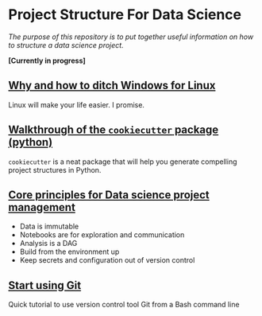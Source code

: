 # Project Structure For Data Science

*The purpose of this repository is to put together useful information on how to structure a data science project.*


**[Currently in progress]**

## [Why and how to ditch Windows for Linux](https://github.com/eolecvk/data_science_project_structure/blob/master/1_from_windows_to_linux.Rmd)

Linux will make your life easier. I promise.

## [Walkthrough of the `cookiecutter` package (python)](https://github.com/eolecvk/data_science_project_structure/blob/master/2_cookiecutter_datascience.Rmd)

`cookiecutter` is a neat package that will help you generate compelling project structures in Python.


## [Core principles for Data science project management](https://github.com/eolecvk/data_science_project_structure/blob/master/3_core_principles.Rmd)

+ Data is immutable
+ Notebooks are for exploration and communication
+ Analysis is a DAG
+ Build from the environment up
+ Keep secrets and configuration out of version control


## [Start using Git](https://github.com/eolecvk/data_science_project_structure/blob/master/4_quick_github_tutorial.Rmd)

Quick tutorial to use version control tool Git from a Bash command line
